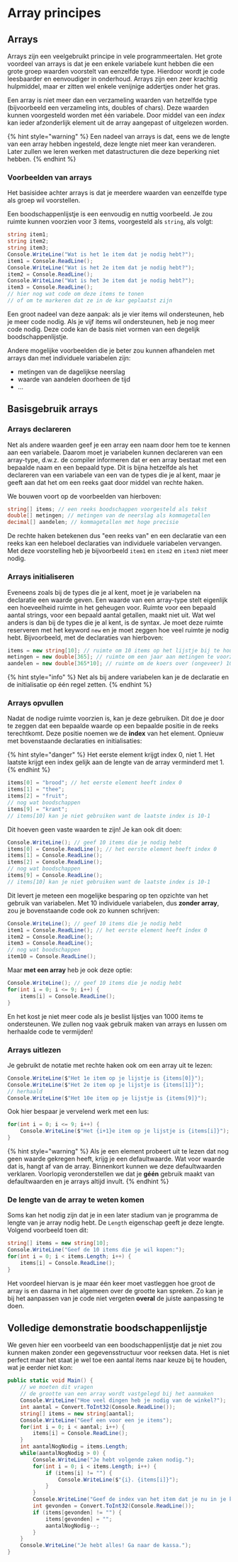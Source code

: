 # Array principes

## Arrays

Arrays zijn een veelgebruikt principe in vele programmeertalen. Het grote voordeel van arrays is dat je een enkele variabele kunt hebben die een grote groep waarden voorstelt van eenzelfde type. Hierdoor wordt je code leesbaarder en eenvoudiger in onderhoud. Arrays zijn een zeer krachtig hulpmiddel, maar er zitten wel enkele venijnige addertjes onder het gras.

Een array is niet meer dan een verzameling waarden van hetzelfde type \(bijvoorbeeld een verzameling ints, doubles of chars\). Deze waarden kunnen voorgesteld worden met één variabele. Door middel van een _index_ kan ieder afzonderlijk element uit de array aangepast of uitgelezen worden.

{% hint style="warning" %}
Een nadeel van arrays is dat, eens we de lengte van een array hebben ingesteld, deze lengte niet meer kan veranderen. Later zullen we leren werken met datastructuren die deze beperking niet hebben.
{% endhint %}

### Voorbeelden van arrays

Het basisidee achter arrays is dat je meerdere waarden van eenzelfde type als groep wil voorstellen.

Een boodschappenlijstje is een eenvoudig en nuttig voorbeeld. Je zou ruimte kunnen voorzien voor 3 items, voorgesteld als `string`, als volgt:

```csharp
string item1;
string item2;
string item3;
Console.WriteLine("Wat is het 1e item dat je nodig hebt?");
item1 = Console.ReadLine();
Console.WriteLine("Wat is het 2e item dat je nodig hebt?");
item2 = Console.ReadLine();
Console.WriteLine("Wat is het 3e item dat je nodig hebt?");
item3 = Console.ReadLine();
// hier nog wat code om deze items te tonen
// of om te markeren dat ze in de kar geplaatst zijn
```

Een groot nadeel van deze aanpak: als je vier items wil ondersteunen, heb je meer code nodig. Als je vijf items wil ondersteunen, heb je nog meer code nodig. Deze code kan de basis niet vormen van een degelijk boodschappenlijstje.

Andere mogelijke voorbeelden die je beter zou kunnen afhandelen met arrays dan met individuele variabelen zijn:

* metingen van de dagelijkse neerslag
* waarde van aandelen doorheen de tijd
* ...

## Basisgebruik arrays

### Arrays declareren

Net als andere waarden geef je een array een naam door hem toe te kennen aan een variabele. Daarom moet je variabelen kunnen declareren van een array-type, d.w.z. de compiler informeren dat er een array bestaat met een bepaalde naam en een bepaald type. Dit is bijna hetzelfde als het declareren van een variabele van een van de types die je al kent, maar je geeft aan dat het om een reeks gaat door middel van rechte haken.

We bouwen voort op de voorbeelden van hierboven:

```csharp
string[] items; // een reeks boodschappen voorgesteld als tekst
double[] metingen; // metingen van de neerslag als kommagetallen
decimal[] aandelen; // kommagetallen met hoge precisie
```

De rechte haken betekenen dus "een reeks van" en een declaratie van een reeks kan een heleboel declaraties van individuele variabelen vervangen. Met deze voorstelling heb je bijvoorbeeld `item1` en `item2` en `item3` niet meer nodig.

### Arrays initialiseren

Eveneens zoals bij de types die je al kent, moet je je variabelen na declaratie een waarde geven. Een waarde van een array-type stelt eigenlijk een hoeveelheid ruimte in het geheugen voor. Ruimte voor een bepaald aantal strings, voor een bepaald aantal getallen, maakt niet uit. Wat wel anders is dan bij de types die je al kent, is de syntax. Je moet deze ruimte reserveren met het keyword `new` en je moet zeggen hoe veel ruimte je nodig hebt. Bijvoorbeeld, met de declaraties van hierboven:

```csharp
items = new string[10]; // ruimte om 10 items op het lijstje bij te houden
metingen = new double[365]; // ruimte om een jaar aan metingen te voorzien
aandelen = new double[365*10]; // ruimte om de koers over (ongeveer) 10 jaar bij te houden
```

{% hint style="info" %}
Net als bij andere variabelen kan je de declaratie en de initialisatie op één regel zetten.
{% endhint %}

### Arrays opvullen

Nadat de nodige ruimte voorzien is, kan je deze gebruiken. Dit doe je door te zeggen dat een bepaalde waarde op een bepaalde positie in de reeks terechtkomt. Deze positie noemen we de **index** van het element. Opnieuw met bovenstaande declaraties en initialisaties:

{% hint style="danger" %}
Het eerste element krijgt index 0, niet 1. Het laatste krijgt een index gelijk aan de lengte van de array verminderd met 1.
{% endhint %}

```csharp
items[0] = "brood"; // het eerste element heeft index 0
items[1] = "thee";
items[2] = "fruit";
// nog wat boodschappen
items[9] = "krant";
// items[10] kan je niet gebruiken want de laatste index is 10-1
```

Dit hoeven geen vaste waarden te zijn! Je kan ook dit doen:

```csharp
Console.WriteLine(); // geef 10 items die je nodig hebt
items[0] = Console.ReadLine(); // het eerste element heeft index 0
items[1] = Console.ReadLine();
items[2] = Console.ReadLine();
// nog wat boodschappen
items[9] = Console.ReadLine();
// items[10] kan je niet gebruiken want de laatste index is 10-1
```

Dit levert je meteen een mogelijke besparing op ten opzichte van het gebruik van variabelen. Met 10 individuele variabelen, dus **zonder array**, zou je bovenstaande code ook zo kunnen schrijven:

```csharp
Console.WriteLine(); // geef 10 items die je nodig hebt
item1 = Console.ReadLine(); // het eerste element heeft index 0
item2 = Console.ReadLine();
item3 = Console.ReadLine();
// nog wat boodschappen
item10 = Console.ReadLine();
```

Maar **met een array** heb je ook deze optie:

```csharp
Console.WriteLine(); // geef 10 items die je nodig hebt
for(int i = 0; i <= 9; i++) {
    items[i] = Console.ReadLine();
}
```

En het kost je niet meer code als je beslist lijstjes van 1000 items te ondersteunen. We zullen nog vaak gebruik maken van arrays en lussen om herhaalde code te vermijden!

### Arrays uitlezen

Je gebruikt de notatie met rechte haken ook om een array uit te lezen:

```csharp
Console.WriteLine($"Het 1e item op je lijstje is {items[0]}");
Console.WriteLine($"Het 2e item op je lijstje is {items[1]}");
// herhaald
Console.WriteLine($"Het 10e item op je lijstje is {items[9]}");
```

Ook hier bespaar je vervelend werk met een lus:

```csharp
for(int i = 0; i <= 9; i++) {
    Console.WriteLine($"Het {i+1}e item op je lijstje is {items[i]}");
}
```

{% hint style="warning" %}
Als je een element probeert uit te lezen dat nog geen waarde gekregen heeft, krijg je een defaultwaarde. Wat voor waarde dat is, hangt af van de array. Binnenkort kunnen we deze defaultwaarden verklaren. Voorlopig veronderstellen we dat je **géén** gebruik maakt van defaultwaarden en je arrays altijd invult.
{% endhint %}

### De lengte van de array te weten komen

Soms kan het nodig zijn dat je in een later stadium van je programma de lengte van je array nodig hebt. De `Length` eigenschap geeft je deze lengte. Volgend voorbeeld toen dit:

```csharp
string[] items = new string[10];
Console.WriteLine("Geef de 10 items die je wil kopen:");
for(int i = 0; i < items.Length; i++) {
    items[i] = Console.ReadLine();
}
```

Het voordeel hiervan is je maar één keer moet vastleggen hoe groot de array is en daarna in het algemeen over de grootte kan spreken. Zo kan je bij het aanpassen van je code niet vergeten **overal** de juiste aanpassing te doen.

## Volledige demonstratie boodschappenlijstje

We geven hier een voorbeeld van een boodschappenlijstje dat je niet zou kunnen maken zonder een gegevensstructuur voor reeksen data. Het is niet perfect maar het staat je wel toe een aantal items naar keuze bij te houden, wat je eerder niet kon:

```csharp
public static void Main() {
    // we moeten dit vragen
    // de grootte van een array wordt vastgelegd bij het aanmaken
    Console.WriteLine("Hoe veel dingen heb je nodig van de winkel?");
    int aantal = Convert.ToInt32(Console.ReadLine());
    string[] items = new string[aantal];
    Console.WriteLine("Geef een voor een je items");
    for(int i = 0; i < aantal; i++) {
        items[i] = Console.ReadLine();
    }
    int aantalNogNodig = items.Length;
    while(aantalNogNodig > 0) {
        Console.WriteLine("Je hebt volgende zaken nodig.");
        for(int i = 0; i < items.Length; i++) {
            if (items[i] != "") {
                Console.WriteLine($"{i}. {items[i]}");
            }
        }
        Console.WriteLine("Geef de index van het item dat je nu in je kar legt.");
        int gevonden = Convert.ToInt32(Console.ReadLine());
        if (items[gevonden] != "") {
            items[gevonden] = "";
            aantalNogNodig--;
        }        
    }
    Console.WriteLine("Je hebt alles! Ga naar de kassa.");
}
```

